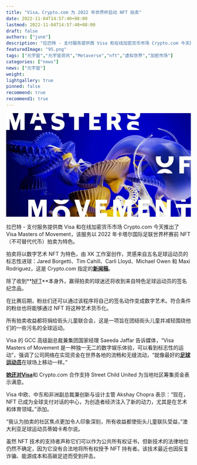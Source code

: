 ```yaml
---
title: "Visa，Crypto.com 为 2022 年世界杯启动 NFT 拍卖"
date: 2022-11-04T14:57:40+08:00
lastmod: 2022-11-04T14:57:40+08:00
draft: false
authors: ["june"]
description: "拉巴特 - 支付服务提供商 Visa 和在线加密货币市场 Crypto.com 今天推出了 Visa Masters of Movement，该服务以 2022 年卡塔尔国际足联世界杯赛前 NFT（不可替代代币）拍卖为特色。"
featuredImage: "95.png"
tags: ["元宇宙","元宇宙资讯","Metaverse","nft","虚拟世界","加密市场"]
categories: ["news"]
news: ["元宇宙"]
weight: 
lightgallery: true
pinned: false
recommend: true
recommend1: true
---
```




![nft](94.jpg)



拉巴特 - 支付服务提供商 Visa 和在线加密货币市场 Crypto.com 今天推出了 Visa Masters of Movement，该服务以 2022 年卡塔尔国际足联世界杯赛前 NFT（不可替代代币）拍卖为特色。 

拍卖将以数字艺术 NFT 为特色，由 XK 工作室创作，灵感来自五名足球运动员的标志性进球：Jared Borgetti、Tim Cahill、Carli Lloyd、Michael Owen 和 Maxi Rodriguez，这是 Crypto.com 指定的[**新闻稿**](https://crypto.com/company-news/visa-and-crypto-com-fuse-football-art-and-nfts-for-fan-experience-ahead-of-fifa-world-cup-qatar-2022)。  

除了收到**[NFT](https://www.moroccoworldnews.com/2022/04/348245/former-moroccan-football-player-mehdi-benatia-launches-nft-project)**本身外，赢得拍卖的球迷还将收到来自特色足球运动员的签名纪念品。

在比赛后期，粉丝们还可以通过该程序将自己的签名动作变成数字艺术。符合条件的粉丝也将能够通过 NFT 将这种艺术货币化。

所有拍卖收益都将捐给街头儿童联合会，这是一项旨在团结街头儿童并减轻围绕他们的一些污名的全球运动。

Visa 的 GCC 高级副总裁兼集团国家经理 Saeeda Jaffar 告诉媒体，“Visa Masters of Movement 是一种独一无二的数字娱乐体验，可以看到标志性的运动”，强调了公司网络在实现资金在世界各地的流畅和无缝流动，“就像最好的[**足球运动员**](https://www.moroccoworldnews.com/2022/10/352153/qatar-world-cup-fifa-unveils-moroccos-must-watch-5-players)在球场上移动一样。”

[**她还对Visa**](https://www.moroccoworldnews.com/2022/06/349889/visa-societe-generale-launch-shes-next-grant-program-in-morocco)和 Crypto.com 合作支持 Street Child United 为当地社区筹集资金表示满意。

Visa 中欧、中东和非洲副总裁兼创新与设计主管 Akshay Chopra 表示：“现在，NFT 已成为全球支付对话的中心，为创造者经济注入了新的动力，尤其是在艺术和体育领域。”添加。

“我认为拍卖的社区焦点更加令人印象深刻，所有收益都使街头儿童联队受益，”澳大利亚足球运动员蒂姆卡希尔说。

虽然 NFT 技术的支持者声称它们可以作为公共所有权证书，但新技术的法律地位仍然不确定，因为它没有合法地将所有权授予 NFT 持有者。该技术最近也因反复诈骗、能源成本和高碳足迹而受到抨击。